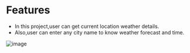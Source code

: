 # Features
* In this project,user can get current location weather details.
* Also,user can enter any city name to know weather forecast and time.

![image](https://github.com/user-attachments/assets/d53cdad3-9d9e-4ba7-a487-88eb44c4c5b8)
